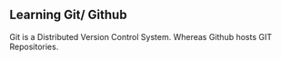 ## Learning Git/ Github ##
Git is a Distributed Version Control System. Whereas Github hosts GIT Repositories.
